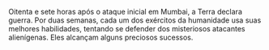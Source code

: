 Oitenta e sete horas após o ataque inicial em Mumbai, a Terra declara
guerra. Por duas semanas, cada um dos exércitos da humanidade usa suas
melhores habilidades, tentando se defender dos misteriosos atacantes
alienígenas. Eles alcançam alguns preciosos sucessos.